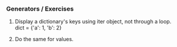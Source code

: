 ### Generators / Exercises

1. Display a dictionary's keys using iter object, not through a loop.  
    dict = {'a': 1, 'b': 2}  

2. Do the same for values.  



    